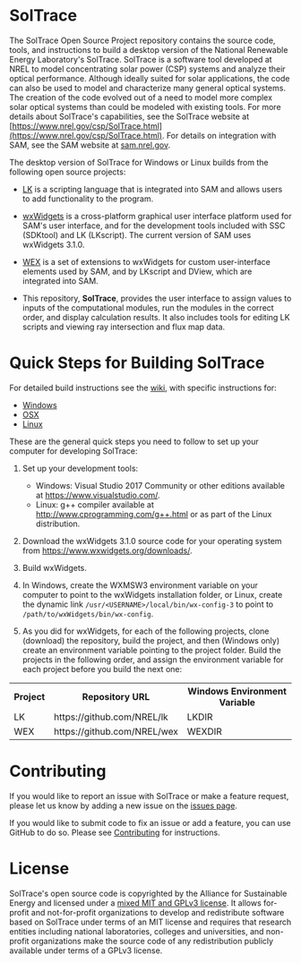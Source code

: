 # SolTrace

The SolTrace Open Source Project repository contains the source code, tools, and instructions to build a desktop version of the National Renewable Energy Laboratory's SolTrace. SolTrace is a software tool developed at NREL to model concentrating solar power (CSP) systems and analyze their optical performance. Although ideally suited for solar applications, the code can also be used to model and characterize many general optical systems. The creation of the code evolved out of a need to model more complex solar optical systems than could be modeled with existing tools. For more details about SolTrace's capabilities, see the SolTrace website at [https://www.nrel.gov/csp/SolTrace.html](https://www.nrel.gov/csp/SolTrace.html). For details on integration with SAM, see the SAM website at [sam.nrel.gov](https://sam.nrel.gov).

The desktop version of SolTrace for Windows or Linux builds from the following open source projects:

* [LK](https://github.com/nrel/lk) is a scripting language that is integrated into SAM and allows users to add functionality to the program.

* [wxWidgets](https://www.wxwidgets.org/) is a cross-platform graphical user interface platform used for SAM's user interface, and for the development tools included with SSC (SDKtool) and LK (LKscript). The current version of SAM uses wxWidgets 3.1.0.

* [WEX](https://github.com/nrel/wex) is a set of extensions to wxWidgets for custom user-interface elements used by SAM, and by LKscript and DView, which are integrated into SAM.

* This repository, **SolTrace**, provides the user interface to assign values to inputs of the computational modules, run the modules in the correct order, and display calculation results. It also includes tools for editing LK scripts and viewing ray intersection and flux map data.

# Quick Steps for Building SolTrace

For detailed build instructions see the [wiki](https://github.com/NREL/SolTrace/wiki), with specific instructions for:

  * [Windows](https://github.com/NREL/SolTrace/wiki/build-windows)
  * [OSX](https://github.com/NREL/SolTrace/wiki/build-osx)
  * [Linux](https://github.com/NREL/SolTrace/wiki/build-linux)

These are the general quick steps you need to follow to set up your computer for developing SolTrace:

1. Set up your development tools:

    * Windows: Visual Studio 2017 Community or other editions available at https://www.visualstudio.com/.
    * Linux: g++ compiler available at http://www.cprogramming.com/g++.html or as part of the Linux distribution.

2. Download the wxWidgets 3.1.0 source code for your operating system from https://www.wxwidgets.org/downloads/.

3. Build wxWidgets.

4. In Windows, create the WXMSW3 environment variable on your computer to point to the wxWidgets installation folder, or Linux, create the dynamic link `/usr/<USERNAME>/local/bin/wx-config-3` to point to `/path/to/wxWidgets/bin/wx-config`.

5. As you did for wxWidgets, for each of the following projects, clone (download) the repository, build the project, and then (Windows only) create an environment variable pointing to the project folder. Build the projects in the following order, and assign the environment variable for each project before you build the next one:

<table>
<tr><th>Project</th><th>Repository URL</th><th>Windows Environment Variable</th></tr>
<tr><td>LK</td><td>https://github.com/NREL/lk</td><td>LKDIR</td></tr>
<tr><td>WEX</td><td>https://github.com/NREL/wex</td><td>WEXDIR</td></tr>
</table>

# Contributing

If you would like to report an issue with SolTrace or make a feature request, please let us know by adding a new issue on the [issues page](https://github.com/NREL/SolTrace/issues).

If you would like to submit code to fix an issue or add a feature, you can use GitHub to do so. Please see [Contributing](CONTRIBUTING.md) for instructions.

# License

SolTrace's open source code is copyrighted by the Alliance for Sustainable Energy and licensed under a [mixed MIT and GPLv3 license](LICENSE.md). It allows for-profit and not-for-profit organizations to develop and redistribute software based on SolTrace under terms of an MIT license and requires that research entities including national laboratories, colleges and universities, and non-profit organizations make the source code of any redistribution publicly available under terms of a GPLv3 license.

